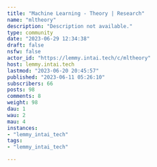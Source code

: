 ```yaml
---
title: "Machine Learning - Theory | Research" 
name: "mltheory"
description: "Description not available."
type: community
date: "2023-06-29 12:34:38"
draft: false
nsfw: false
actor_id: "https://lemmy.intai.tech/c/mltheory"
host: lemmy.intai.tech
lastmod: "2023-06-20 20:45:57"
published: "2023-06-11 05:26:10"
subscribers: 66
posts: 98
comments: 8
weight: 98
dau: 1
wau: 2
mau: 4
instances:
- "lemmy_intai_tech"
tags: 
- "lemmy_intai_tech"

---
```

